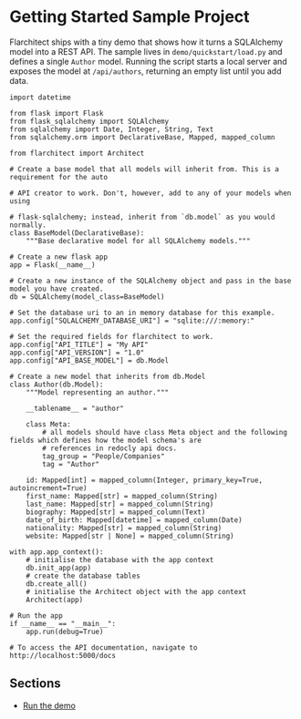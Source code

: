 # Getting Started Sample Project

Flarchitect ships with a tiny demo that shows how it turns a SQLAlchemy model into a REST API.
The sample lives in `demo/quickstart/load.py` and defines a single `Author` model.
Running the script starts a local server and exposes the model at `/api/authors`, returning an empty list until you add data.
```
import datetime

from flask import Flask
from flask_sqlalchemy import SQLAlchemy
from sqlalchemy import Date, Integer, String, Text
from sqlalchemy.orm import DeclarativeBase, Mapped, mapped_column

from flarchitect import Architect

# Create a base model that all models will inherit from. This is a requirement for the auto

# API creator to work. Don't, however, add to any of your models when using

# flask-sqlalchemy; instead, inherit from `db.model` as you would normally.
class BaseModel(DeclarativeBase):
    """Base declarative model for all SQLAlchemy models."""

# Create a new flask app
app = Flask(__name__)

# Create a new instance of the SQLAlchemy object and pass in the base model you have created.
db = SQLAlchemy(model_class=BaseModel)

# Set the database uri to an in memory database for this example.
app.config["SQLALCHEMY_DATABASE_URI"] = "sqlite:///:memory:"

# Set the required fields for flarchitect to work.
app.config["API_TITLE"] = "My API"
app.config["API_VERSION"] = "1.0"
app.config["API_BASE_MODEL"] = db.Model

# Create a new model that inherits from db.Model
class Author(db.Model):
    """Model representing an author."""

    __tablename__ = "author"

    class Meta:
        # all models should have class Meta object and the following fields which defines how the model schema's are
        # references in redocly api docs.
        tag_group = "People/Companies"
        tag = "Author"

    id: Mapped[int] = mapped_column(Integer, primary_key=True, autoincrement=True)
    first_name: Mapped[str] = mapped_column(String)
    last_name: Mapped[str] = mapped_column(String)
    biography: Mapped[str] = mapped_column(Text)
    date_of_birth: Mapped[datetime] = mapped_column(Date)
    nationality: Mapped[str] = mapped_column(String)
    website: Mapped[str | None] = mapped_column(String)

with app.app_context():
    # initialise the database with the app context
    db.init_app(app)
    # create the database tables
    db.create_all()
    # initialise the Architect object with the app context
    Architect(app)

# Run the app
if __name__ == "__main__":
    app.run(debug=True)

# To access the API documentation, navigate to http://localhost:5000/docs

```

## Sections

- [Run the demo](run-the-demo.md)
